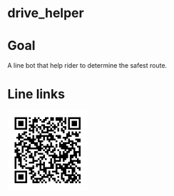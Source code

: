 # drive_helper
# Goal
A line bot that help rider to determine the safest route.
# Line links
![QR code](https://github.com/zodius/drive_helper/raw/master/o_-0ijE68q.png)
